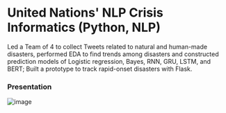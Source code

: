 # United Nations' NLP Crisis Informatics (Python, NLP)

Led a Team of 4 to collect Tweets related to natural and human-made disasters, performed EDA to find trends among disasters and constructed prediction models of Logistic regression, Bayes, RNN, GRU, LSTM, and BERT; Built a prototype to track rapid-onset disasters with Flask.



### Presentation
![image](https://user-images.githubusercontent.com/56985560/115498242-17fd5c00-a222-11eb-8583-397f17fd9c8c.png)

